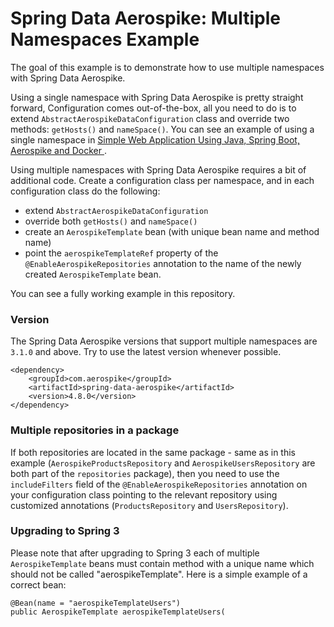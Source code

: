 # Spring Data Aerospike: Multiple Namespaces Example

The goal of this example is to demonstrate how to use multiple namespaces
with Spring Data Aerospike.

Using a single namespace with Spring Data Aerospike is pretty straight forward,
Configuration comes out-of-the-box, all you need to do is to extend `AbstractAerospikeDataConfiguration` class and
override two methods: `getHosts()` and `nameSpace()`.
You can see an example of using a single namespace in [Simple Web Application Using Java, Spring Boot, Aerospike and Docker
](https://medium.com/aerospike-developer-blog/simple-web-application-using-java-spring-boot-aerospike-database-and-docker-ad13795e0089).

Using multiple namespaces with Spring Data Aerospike requires a bit of additional code. Create a configuration class 
per namespace, and in each configuration class do the following: 
* extend `AbstractAerospikeDataConfiguration`
* override both `getHosts()` and `nameSpace()`
* create an `AerospikeTemplate` bean (with unique bean name and method name)
* point the `aerospikeTemplateRef`  property of the `@EnableAerospikeRepositories` annotation to the name of the 
newly created `AerospikeTemplate` bean.

You can see a fully working example in this repository.

### Version

The Spring Data Aerospike versions that support multiple namespaces are `3.1.0` and above.
Try to use the latest version whenever possible.

```
<dependency>
    <groupId>com.aerospike</groupId>
    <artifactId>spring-data-aerospike</artifactId>
    <version>4.8.0</version>
</dependency>
```

### Multiple repositories in a package

If both repositories are located in the same package - same as in this example (`AerospikeProductsRepository` and `AerospikeUsersRepository` are both part of the `repositories` package), then you need to use the `includeFilters` field
of the `@EnableAerospikeRepositories` annotation on your configuration class pointing to the relevant repository using customized annotations (`ProductsRepository` and `UsersRepository`).


### Upgrading to Spring 3

Please note that after upgrading to Spring 3 each of multiple `AerospikeTemplate` beans must contain method with a unique name which should not be called "aerospikeTemplate". Here is a simple example of a correct bean:

    @Bean(name = "aerospikeTemplateUsers")
    public AerospikeTemplate aerospikeTemplateUsers(
